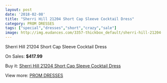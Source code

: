 ```yaml
---
layout: post
date: '2018-02-08'
title: "Sherri Hill 21204 Short Cap Sleeve Cocktail Dress"
category: PROM DRESSES
tags: ["special","dresses","short","crazy","sale"]
image: http://img.eudances.com/3357-thickbox_default/sherri-hill-21204-short-cap-sleeve-cocktail-dress.jpg
---
```

Sherri Hill 21204 Short Cap Sleeve Cocktail Dress

On Sales: **$417.99**
<a href="https://www.eudances.com/en/prom-dresses/1142-sherri-hill-21204-short-cap-sleeve-cocktail-dress.html"><amp-img layout="responsive" width="600" height="600" src="//img.eudances.com/3357-thickbox_default/sherri-hill-21204-short-cap-sleeve-cocktail-dress.jpg" alt="Sherri Hill 21204 Short Cap Sleeve Cocktail Dress 0" /></a>
<a href="https://www.eudances.com/en/prom-dresses/1142-sherri-hill-21204-short-cap-sleeve-cocktail-dress.html"><amp-img layout="responsive" width="600" height="600" src="//img.eudances.com/3358-thickbox_default/sherri-hill-21204-short-cap-sleeve-cocktail-dress.jpg" alt="Sherri Hill 21204 Short Cap Sleeve Cocktail Dress 1" /></a>

Buy it: [Sherri Hill 21204 Short Cap Sleeve Cocktail Dress](https://www.eudances.com/en/prom-dresses/1142-sherri-hill-21204-short-cap-sleeve-cocktail-dress.html "Sherri Hill 21204 Short Cap Sleeve Cocktail Dress")

View more: [PROM DRESSES](https://www.eudances.com/en/13-prom-dresses "PROM DRESSES")